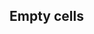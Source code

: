 ## Empty cells

<!-- <values.emptyCells> -->
<!-- </values.emptyCells> -->

<!-- <variants.emptyCells> -->
<!-- </variants.emptyCells> -->